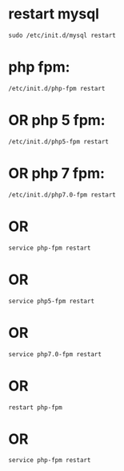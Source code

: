 
# restart mysql
```
sudo /etc/init.d/mysql restart
```

# php fpm:
```
/etc/init.d/php-fpm restart
```

# OR php 5 fpm:
```
/etc/init.d/php5-fpm restart
```

# OR php 7 fpm:
```
/etc/init.d/php7.0-fpm restart
```

# OR
```
service php-fpm restart
```

# OR
```
service php5-fpm restart
```

# OR
```
service php7.0-fpm restart
```

# OR
```
restart php-fpm
```

# OR
```
service php-fpm restart
```
